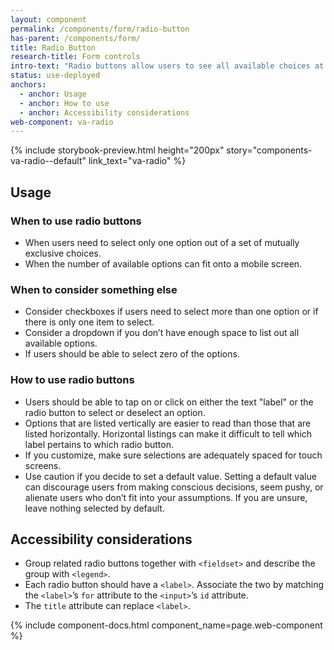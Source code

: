 ```yaml
---
layout: component
permalink: /components/form/radio-button
has-parent: /components/form/
title: Radio Button
research-title: Form controls
intro-text: "Radio buttons allow users to see all available choices at once and select exactly one option."
status: use-deployed
anchors:
  - anchor: Usage
  - anchor: How to use
  - anchor: Accessibility considerations
web-component: va-radio
---
```


{% include storybook-preview.html height="200px" story="components-va-radio--default" link_text="va-radio" %}

## Usage

### When to use radio buttons
- When users need to select only one option out of a set of mutually exclusive choices.
- When the number of available options can fit onto a mobile screen.

### When to consider something else
- Consider checkboxes if users need to select more than one option or if there is only one item to select.
- Consider a dropdown if you don’t have enough space to list out all available options.
- If users should be able to select zero of the options.

### How to use radio buttons
- Users should be able to tap on or click on either the text "label" or the radio button to select or deselect an option.
- Options that are listed vertically are easier to read than those that are listed horizontally. Horizontal listings can make it difficult to tell which label pertains to which radio button.
- If you customize, make sure selections are adequately spaced for touch screens.
- Use caution if you decide to set a default value. Setting a default value can discourage users from making conscious decisions, seem pushy, or alienate users who don’t fit into your assumptions. If you are unsure, leave nothing selected by default.

## Accessibility considerations

- Group related radio buttons together with `<fieldset>` and describe the group with `<legend>`.
- Each radio button should have a `<label>`. Associate the two by matching the `<label>`’s `for` attribute to the `<input>`’s `id` attribute.
- The `title` attribute can replace `<label>`.

{% include component-docs.html component_name=page.web-component %}